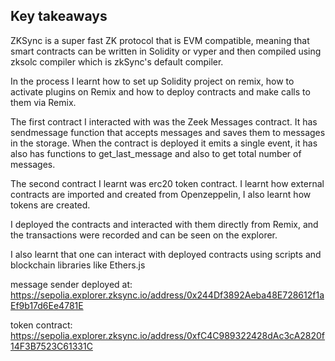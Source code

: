 ## Key takeaways

ZKSync is a super fast ZK protocol that is EVM compatible, meaning that smart contracts can be written in Solidity or vyper and then compiled using zksolc compiler which is zkSync's default compiler.

In the process I learnt how to set up Solidity project on remix, how to activate plugins on Remix and how to deploy contracts and make calls to them via Remix. 

The first contract I interacted with was the Zeek Messages contract. It has sendmessage function that accepts messages and saves  them to messages in the storage. When the contract is deployed it emits a single event, it has also has functions to get_last_message and also to get total number of messages.


The second contract I learnt was erc20 token contract. I learnt how external contracts are imported and created from Openzeppelin, I also learnt how tokens are created.

I deployed the contracts and interacted with them directly from Remix, and the transactions were recorded and can be seen on the explorer.

I also learnt that one can interact with deployed contracts using scripts and blockchain libraries like Ethers.js

message sender deployed at: https://sepolia.explorer.zksync.io/address/0x244Df3892Aeba48E728612f1aEf9b17d6Ee4781E

token contract: https://sepolia.explorer.zksync.io/address/0xfC4C989322428dAc3cA2820f14F3B7523C61331C

